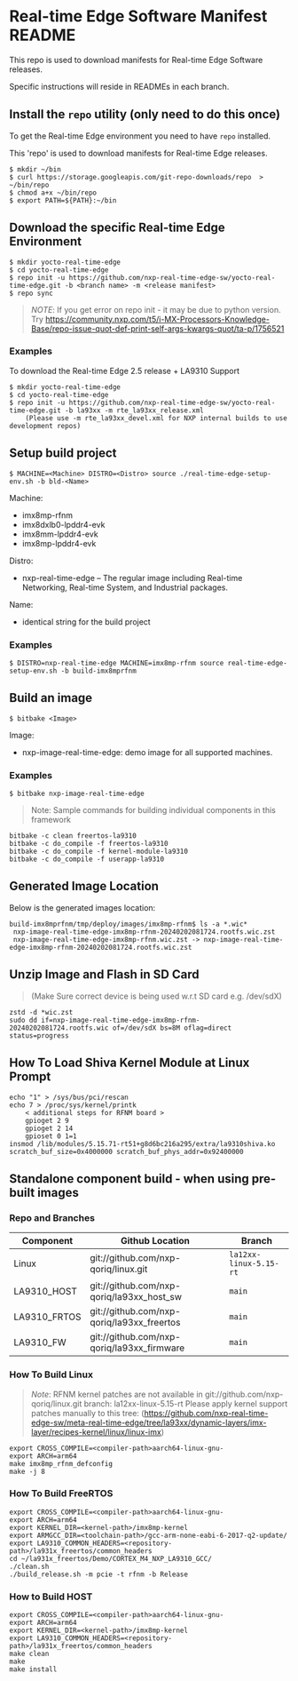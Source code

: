 # Real-time Edge Software Manifest README

This repo is used to download manifests for Real-time Edge Software releases.

Specific instructions will reside in READMEs in each branch.

## Install the `repo` utility (only need to do this once)

To get the Real-time Edge environment you need to have `repo` installed.

This 'repo' is used to download manifests for Real-time Edge releases.

```
$ mkdir ~/bin
$ curl https://storage.googleapis.com/git-repo-downloads/repo  > ~/bin/repo
$ chmod a+x ~/bin/repo
$ export PATH=${PATH}:~/bin
```

## Download the specific Real-time Edge Environment

```
$ mkdir yocto-real-time-edge
$ cd yocto-real-time-edge
$ repo init -u https://github.com/nxp-real-time-edge-sw/yocto-real-time-edge.git -b <branch name> -m <release manifest>
$ repo sync
```
> *NOTE*: If you get error on repo init - it may be due to python version. Try
https://community.nxp.com/t5/i-MX-Processors-Knowledge-Base/repo-issue-quot-def-print-self-args-kwargs-quot/ta-p/1756521



### Examples

To download the Real-time Edge 2.5 release + LA9310 Support

```
$ mkdir yocto-real-time-edge
$ cd yocto-real-time-edge
$ repo init -u https://github.com/nxp-real-time-edge-sw/yocto-real-time-edge.git -b la93xx -m rte_la93xx_release.xml
	(Please use -m rte_la93xx_devel.xml for NXP internal builds to use development repos) 
```

## Setup build project

```
$ MACHINE=<Machine> DISTRO=<Distro> source ./real-time-edge-setup-env.sh -b bld-<Name>
```

Machine:
- imx8mp-rfnm
- imx8dxlb0-lpddr4-evk
- imx8mm-lpddr4-evk
- imx8mp-lpddr4-evk

Distro:
- nxp-real-time-edge – The regular image including Real-time Networking, Real-time System, and Industrial packages.

Name:
- identical string for the build project

### Examples


```
$ DISTRO=nxp-real-time-edge MACHINE=imx8mp-rfnm source real-time-edge-setup-env.sh -b build-imx8mprfnm
```

## Build an image

```
$ bitbake <Image>
```

Image:
- nxp-image-real-time-edge: demo image for all supported machines.

### Examples

```
$ bitbake nxp-image-real-time-edge
```

 
> Note: Sample commands for building individual components in this framework
```
bitbake -c clean freertos-la9310
bitbake -c do_compile -f freertos-la9310
bitbake -c do_compile -f kernel-module-la9310
bitbake -c do_compile -f userapp-la9310
```


## Generated Image Location

Below is the generated images location:
```
build-imx8mprfnm/tmp/deploy/images/imx8mp-rfnm$ ls -a *.wic*
 nxp-image-real-time-edge-imx8mp-rfnm-20240202081724.rootfs.wic.zst
 nxp-image-real-time-edge-imx8mp-rfnm.wic.zst -> nxp-image-real-time-edge-imx8mp-rfnm-20240202081724.rootfs.wic.zst
```

## Unzip Image and Flash in SD Card 

> (Make Sure correct device is being used w.r.t SD card e.g. /dev/sdX)
```
zstd -d *wic.zst
sudo dd if=nxp-image-real-time-edge-imx8mp-rfnm-20240202081724.rootfs.wic of=/dev/sdX bs=8M oflag=direct status=progress
```
 
## How To Load Shiva Kernel Module at Linux Prompt

```
echo "1" > /sys/bus/pci/rescan
echo 7 > /proc/sys/kernel/printk
    < additional steps for RFNM board > 
    gpioget 2 9
	gpioget 2 14
	gpioset 0 1=1
insmod /lib/modules/5.15.71-rt51+g8d6bc216a295/extra/la9310shiva.ko scratch_buf_size=0x4000000 scratch_buf_phys_addr=0x92400000
```

## Standalone component build - when using pre-built images

### Repo and Branches

| Component      | Github Location                              | Branch                |
|----------------|----------------------------------------------|-----------------------|
| Linux          | git://github.com/nxp-qoriq/linux.git         |`la12xx-linux-5.15-rt` |
| LA9310_HOST    | git://github.com/nxp-qoriq/la93xx_host_sw    |`main`                 |
| LA9310_FRTOS   | git://github.com/nxp-qoriq/la93xx_freertos   |`main`                 |
| LA9310_FW      | git://github.com/nxp-qoriq/la93xx_firmware   |`main`                 |


### How To Build Linux
> *Note*: RFNM kernel patches are not available in git://github.com/nxp-qoriq/linux.git branch: la12xx-linux-5.15-rt
	Please apply  kernel support patches manually to this tree: (https://github.com/nxp-real-time-edge-sw/meta-real-time-edge/tree/la93xx/dynamic-layers/imx-layer/recipes-kernel/linux/linux-imx)
```
export CROSS_COMPILE=<compiler-path>aarch64-linux-gnu-
export ARCH=arm64
make imx8mp_rfnm_defconfig
make -j 8
```
 
 ### How To Build FreeRTOS

```
export CROSS_COMPILE=<compiler-path>aarch64-linux-gnu-
export ARCH=arm64
export KERNEL_DIR=<kernel-path>/imx8mp-kernel
export ARMGCC_DIR=<toolchain-path>/gcc-arm-none-eabi-6-2017-q2-update/      
export LA9310_COMMON_HEADERS=<repository-path>/la931x_freertos/common_headers
cd ~/la931x_freertos/Demo/CORTEX_M4_NXP_LA9310_GCC/
./clean.sh
./build_release.sh -m pcie -t rfnm -b Release
```
 

### How to Build HOST

```
export CROSS_COMPILE=<compiler-path>aarch64-linux-gnu-
export ARCH=arm64
export KERNEL_DIR=<kernel-path>/imx8mp-kernel    
export LA9310_COMMON_HEADERS=<repository-path>/la931x_freertos/common_headers
make clean
make
make install
```
